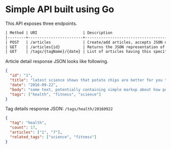 # Simple API built using Go

This API exposes three endpoints.

```txt
| Method | URI                    | Description                                                 |
|--------+------------------------+-------------------------------------------------------------|
| POST   | /articles              | Create/add articles, accepts JSON data.                     |
| GET    | /articles{id}          | Returns the JSON representation of the article              |
| GET    | /tags/{tagName}/{date} | List of articles having this specific tag on the given date |
```

Article detail response JSON looks like following.

```json
{
  "id": "1",
  "title": "latest science shows that potato chips are better for you than sugar",
  "date": "2016-09-22",
  "body": "some text, potentially containing simple markup about how potato chips are great",
  "tags": ["health", "fitness", "science"]
}
```

Tag details response JSON: `/tags/health/20160922`

```json
{
  "tag": "health",
  "count": 17,
  "articles": ["1", "7"],
  "related_tags": ["science", "fitness"]
}
```
